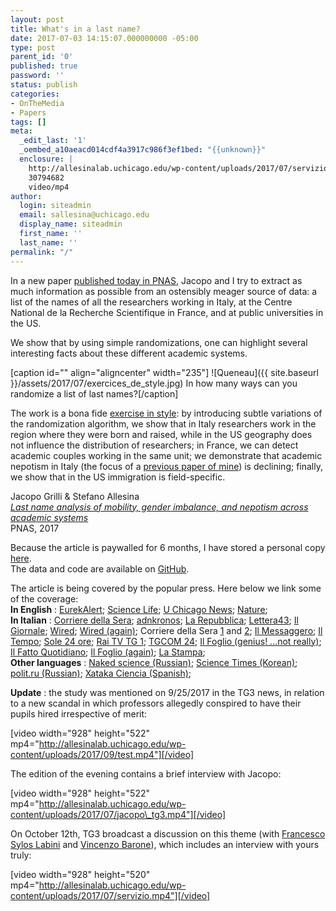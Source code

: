 ```yaml
---
layout: post
title: What's in a last name?
date: 2017-07-03 14:15:07.000000000 -05:00
type: post
parent_id: '0'
published: true
password: ''
status: publish
categories:
- OnTheMedia
- Papers
tags: []
meta:
  _edit_last: '1'
  _oembed_a10aeacd014cdf4a3917c986f3ef1bed: "{{unknown}}"
  enclosure: |
    http://allesinalab.uchicago.edu/wp-content/uploads/2017/07/servizio.mp4
    30794682
    video/mp4
author:
  login: siteadmin
  email: sallesina@uchicago.edu
  display_name: siteadmin
  first_name: ''
  last_name: ''
permalink: "/"
---
```

In a new paper [published today in PNAS](http://www.pnas.org/cgi/doi/10.1073/pnas.1703513114), Jacopo and I try to extract as much information as possible from an ostensibly meager source of data: a list of the names of all the researchers working in Italy, at the Centre National de la Recherche Scientifique in France, and at public universities in the US.

We show that by using simple randomizations, one can highlight several interesting facts about these different academic systems.

[caption id="" align="aligncenter" width="235"] ![Queneau]({{ site.baseurl }}/assets/2017/07/exercices_de_style.jpg) In how many ways can you randomize a list of last names?[/caption]

The work&nbsp;is a bona fide [exercise in style](https://en.wikipedia.org/wiki/Exercises_in_Style): by introducing subtle variations of the randomization algorithm, we show that in Italy researchers work in the region where they were born and raised, while in the US geography does not influence the distribution of researchers; in France, we can detect academic couples working in the same unit; we demonstrate&nbsp;that academic nepotism in Italy (the focus of a [previous paper of mine](http://journals.plos.org/plosone/article?id=10.1371/journal.pone.0021160)) is declining; finally, we show that in the US immigration is field-specific.

Jacopo Grilli & Stefano Allesina  
_[Last name analysis of mobility, gender imbalance, and nepotism across academic systems](http://www.pnas.org/cgi/doi/10.1073/pnas.1703513114)_  
PNAS, 2017

Because the article is paywalled for 6 months, I have stored a personal copy [here](http://allesinalab.uchicago.edu/wp-content/uploads/2017/08/Grilli_Allesina_PNAS_2017.pdf).  
The data and code are available on [GitHub](https://github.com/StefanoAllesina/namepairs).

The article is&nbsp;being covered by the popular press. Here below we link some of the coverage:  
**In English** : [EurekAlert](https://www.eurekalert.org/pub_releases/2017-07/uocm-wia062817.php); [Science Life](https://sciencelife.uchospitals.edu/2017/07/03/whats-in-a-name-big-data-approach-reveals-distinctive-patterns-in-higher-education-systems/); [U Chicago News](https://news.uchicago.edu/article/2017/07/03/studying-lists-last-names-reveal-hiring-practices-higher-education); [Nature](http://www.nature.com/news/italy-s-anti-nepotism-drive-picked-up-in-surname-study-1.22242);  
**In Italian** : [Corriere della Sera](http://www.corriere.it/scuola/universita/cards/universita-nepotismo-medicina-chimica-ma-problema-scarsa-mobilita-prof/professori-che-non-si-spostano-rischio-nepotismo_principale.shtml); [adnkronos](http://www.adnkronos.com/fatti/cronaca/2017/07/03/universita-nepotismo-cattedra-medicina-chimica_M3qk4CE5BgI6Z5myQqQWSL.html); [La Repubblica](http://www.repubblica.it/scuola/2017/07/03/news/universita_italiane_nepotismo_in_calo_ma_resiste_in_alcune_facolta_-169892841/?ref=search); [Lettera43](http://www.lettera43.it/it/articoli/societa/2017/07/03/universita-allitalia-il-triste-primato-del-nepotismo/211918/); [Il Giornale](http://www.ilgiornale.it/news/cronache/studio-sulle-universit-italia-nepotismo-1416006.html?utm_source=dlvr.it&utm_medium=twitter); [Wired](https://www.wired.it/scienza/lab/2017/07/04/universita-mappa-nepotismo-italia/); [Wired (again)](https://www.wired.it/attualita/politica/2017/07/04/luniversita-italiana-ancora-ostaggio-del-nepotismo/); Corriere della Sera [1](http://allesinalab.uchicago.edu/wp-content/uploads/2017/07/Corriere_della_Sera_July_4_2017_1.pdf) and [2](http://allesinalab.uchicago.edu/wp-content/uploads/2017/07/Corriere_della_Sera_July_4_2017_2.pdf); [Il Messaggero](http://allesinalab.uchicago.edu/wp-content/uploads/2017/07/Il_Messaggero_July_4_2017.pdf); [Il Tempo](http://allesinalab.uchicago.edu/wp-content/uploads/2017/07/Il_Tempo_July_4_2017_1.pdf);&nbsp;[Sole 24 ore](http://www.scuola24.ilsole24ore.com/art/universita-e-ricerca/2017-07-03/nepotismo-all-universita-l-italia-e-ancora-maglia-nera-202239.php?uuid=AEhWFeqB); [Rai TV TG 1](http://www.rai.it/dl/RaiTV/programmi/media/ContentItem-4a55ea41-964a-4603-9d75-ffdcb31ee58c-tg1.html); [TGCOM 24](http://www.tgcom24.mediaset.it/skuola/universita-una-ricerca-usa-gli-atenei-italiani-primi-per-nepotismo_3082236-201702a.shtml); [Il Foglio (genius! ...not really)](http://www.ilfoglio.it/bandiera-bianca/2017/07/04/news/cosa-non-torna-nella-ricerca-che-ci-assegna-il-primato-del-nepotismo-nelle-universita-142971/); [Il Fatto Quotidiano](http://www.ilfattoquotidiano.it/2017/07/04/nepotismo-alluniversita-litalia-e-prima-in-classifica-anche-i-prof-tengono-famiglia/3706424/); [Il Foglio (again)](http://allesinalab.uchicago.edu/wp-content/uploads/2017/07/Il_Foglio_July_5_2017.pdf); [La Stampa](http://allesinalab.uchicago.edu/wp-content/uploads/2017/07/La_Stampa_July12_2017.pdf);  
**Other languages** : [Naked science (Russian)](https://naked-science.ru/article/sci/poisk-odnofamilcev-proyasnil-kumovstvo); [Science Times (Korean)](http://www.sciencetimes.co.kr/?news=%EB%B9%85%EB%8D%B0%EC%9D%B4%ED%84%B0%EB%A1%9C-%EA%B5%90%EC%88%98-%EC%9D%B4%EB%A6%84-%EB%B6%84%EC%84%9D%ED%96%88%EB%8D%94%EB%8B%88); [polit.ru (Russian)](http://polit.ru/news/2017/07/05/ps_nepotism/); [Xataka Ciencia (Spanish)](https://www.xatakaciencia.com/otros/el-enchufismo-cientifico-en-italia-se-esta-combatiendo-con-eficacia);

**Update** : the study was mentioned on 9/25/2017 in the TG3 news, in relation to a new&nbsp;scandal in which professors allegedly conspired to have their pupils hired irrespective of merit:

[video width="928" height="522" mp4="http://allesinalab.uchicago.edu/wp-content/uploads/2017/09/test.mp4"][/video]

The edition of the evening contains a brief interview with Jacopo:

[video width="928" height="522" mp4="http://allesinalab.uchicago.edu/wp-content/uploads/2017/07/jacopo\_tg3.mp4"][/video]

On October 12th, TG3 broadcast a discussion on this theme (with [Francesco Sylos Labini](https://francescosyloslabini.info/) and [Vincenzo Barone](https://en.sns.it/ugov/persone/vincenzo-barone)), which includes an interview with yours truly:

[video width="928" height="520" mp4="http://allesinalab.uchicago.edu/wp-content/uploads/2017/07/servizio.mp4"][/video]

<script src="https://d1bxh8uas1mnw7.cloudfront.net/assets/embed.js" type="text/javascript"></script>

